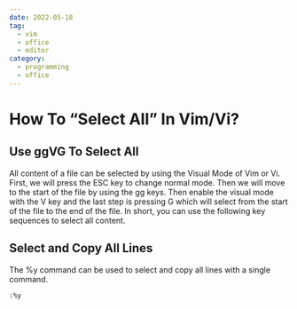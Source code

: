 ```yaml
---
date: 2022-05-18
tag:
  - vim
  - office
  - editor
category:
  - programming
  - office
---
```


# How To “Select All” In Vim/Vi?

## Use ggVG To Select All

All content of a file can be selected by using the Visual Mode of Vim or Vi. First, we will press the ESC key to change normal mode. Then we will move to the start of the file by using the gg keys. Then enable the visual mode with the V key and the last step is pressing G which will select from the start of the file to the end of the file. In short, you can use the following key sequences to select all content.

## Select and Copy All Lines

The %y command can be used to select and copy all lines with a single command.

```
:%y
```
